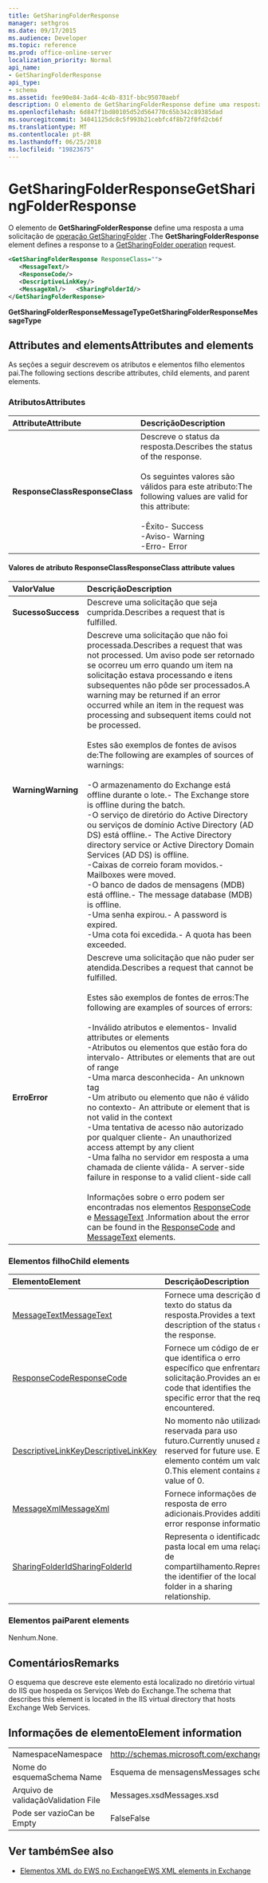 ```yaml
---
title: GetSharingFolderResponse
manager: sethgros
ms.date: 09/17/2015
ms.audience: Developer
ms.topic: reference
ms.prod: office-online-server
localization_priority: Normal
api_name:
- GetSharingFolderResponse
api_type:
- schema
ms.assetid: fee90e84-3ad4-4c4b-831f-bbc95070aebf
description: O elemento de GetSharingFolderResponse define uma resposta a uma solicitação de operação GetSharingFolder.
ms.openlocfilehash: 6d847f1bd80105d52d564770c65b342c89385dad
ms.sourcegitcommit: 34041125dc8c5f993b21cebfc4f8b72f0fd2cb6f
ms.translationtype: MT
ms.contentlocale: pt-BR
ms.lasthandoff: 06/25/2018
ms.locfileid: "19823675"
---
```

# <a name="getsharingfolderresponse"></a><span data-ttu-id="045b8-103">GetSharingFolderResponse</span><span class="sxs-lookup"><span data-stu-id="045b8-103">GetSharingFolderResponse</span></span>

<span data-ttu-id="045b8-104">O elemento de **GetSharingFolderResponse** define uma resposta a uma solicitação de [operação GetSharingFolder](getsharingfolder-operation.md) .</span><span class="sxs-lookup"><span data-stu-id="045b8-104">The **GetSharingFolderResponse** element defines a response to a [GetSharingFolder operation](getsharingfolder-operation.md) request.</span></span> 
  
```XML
<GetSharingFolderResponse ResponseClass="">
   <MessageText/>
   <ResponseCode/>
   <DescriptiveLinkKey/>
   <MessageXml/>   <SharingFolderId/>
</GetSharingFolderResponse>
```

 <span data-ttu-id="045b8-105">**GetSharingFolderResponseMessageType**</span><span class="sxs-lookup"><span data-stu-id="045b8-105">**GetSharingFolderResponseMessageType**</span></span>
## <a name="attributes-and-elements"></a><span data-ttu-id="045b8-106">Attributes and elements</span><span class="sxs-lookup"><span data-stu-id="045b8-106">Attributes and elements</span></span>

<span data-ttu-id="045b8-107">As seções a seguir descrevem os atributos e elementos filho elementos pai.</span><span class="sxs-lookup"><span data-stu-id="045b8-107">The following sections describe attributes, child elements, and parent elements.</span></span>
  
### <a name="attributes"></a><span data-ttu-id="045b8-108">Atributos</span><span class="sxs-lookup"><span data-stu-id="045b8-108">Attributes</span></span>

|<span data-ttu-id="045b8-109">**Attribute**</span><span class="sxs-lookup"><span data-stu-id="045b8-109">**Attribute**</span></span>|<span data-ttu-id="045b8-110">**Descrição**</span><span class="sxs-lookup"><span data-stu-id="045b8-110">**Description**</span></span>|
|:-----|:-----|
|<span data-ttu-id="045b8-111">**ResponseClass**</span><span class="sxs-lookup"><span data-stu-id="045b8-111">**ResponseClass**</span></span> <br/> | <span data-ttu-id="045b8-112">Descreve o status da resposta.</span><span class="sxs-lookup"><span data-stu-id="045b8-112">Describes the status of the response.</span></span><br/><br/> <span data-ttu-id="045b8-113">Os seguintes valores são válidos para este atributo:</span><span class="sxs-lookup"><span data-stu-id="045b8-113">The following values are valid for this attribute:</span></span>  <br/><br/><span data-ttu-id="045b8-114">-Êxito</span><span class="sxs-lookup"><span data-stu-id="045b8-114">-  Success</span></span>  <br/><span data-ttu-id="045b8-115">-Aviso</span><span class="sxs-lookup"><span data-stu-id="045b8-115">-  Warning</span></span>  <br/><span data-ttu-id="045b8-116">-Erro</span><span class="sxs-lookup"><span data-stu-id="045b8-116">-  Error</span></span>  <br/> |
   
#### <a name="responseclass-attribute-values"></a><span data-ttu-id="045b8-117">Valores de atributo ResponseClass</span><span class="sxs-lookup"><span data-stu-id="045b8-117">ResponseClass attribute values</span></span>

|<span data-ttu-id="045b8-118">**Valor**</span><span class="sxs-lookup"><span data-stu-id="045b8-118">**Value**</span></span>|<span data-ttu-id="045b8-119">**Descrição**</span><span class="sxs-lookup"><span data-stu-id="045b8-119">**Description**</span></span>|
|:-----|:-----|
|<span data-ttu-id="045b8-120">**Sucesso**</span><span class="sxs-lookup"><span data-stu-id="045b8-120">**Success**</span></span> <br/> |<span data-ttu-id="045b8-121">Descreve uma solicitação que seja cumprida.</span><span class="sxs-lookup"><span data-stu-id="045b8-121">Describes a request that is fulfilled.</span></span>  <br/> |
|<span data-ttu-id="045b8-122">**Warning**</span><span class="sxs-lookup"><span data-stu-id="045b8-122">**Warning**</span></span> <br/> | <span data-ttu-id="045b8-123">Descreve uma solicitação que não foi processada.</span><span class="sxs-lookup"><span data-stu-id="045b8-123">Describes a request that was not processed.</span></span> <span data-ttu-id="045b8-124">Um aviso pode ser retornado se ocorreu um erro quando um item na solicitação estava processando e itens subsequentes não pôde ser processados.</span><span class="sxs-lookup"><span data-stu-id="045b8-124">A warning may be returned if an error occurred while an item in the request was processing and subsequent items could not be processed.</span></span> <br/><br/><span data-ttu-id="045b8-125">Estes são exemplos de fontes de avisos de:</span><span class="sxs-lookup"><span data-stu-id="045b8-125">The following are examples of sources of warnings:</span></span>  <br/><br/><span data-ttu-id="045b8-126">-O armazenamento do Exchange está offline durante o lote.</span><span class="sxs-lookup"><span data-stu-id="045b8-126">-  The Exchange store is offline during the batch.</span></span>  <br/><span data-ttu-id="045b8-127">-O serviço de diretório do Active Directory ou serviços de domínio Active Directory (AD DS) está offline.</span><span class="sxs-lookup"><span data-stu-id="045b8-127">-  The Active Directory directory service or Active Directory Domain Services (AD DS) is offline.</span></span>  <br/><span data-ttu-id="045b8-128">-Caixas de correio foram movidos.</span><span class="sxs-lookup"><span data-stu-id="045b8-128">-  Mailboxes were moved.</span></span>  <br/><span data-ttu-id="045b8-129">-O banco de dados de mensagens (MDB) está offline.</span><span class="sxs-lookup"><span data-stu-id="045b8-129">-  The message database (MDB) is offline.</span></span>  <br/><span data-ttu-id="045b8-130">-Uma senha expirou.</span><span class="sxs-lookup"><span data-stu-id="045b8-130">-  A password is expired.</span></span>  <br/><span data-ttu-id="045b8-131">-Uma cota foi excedida.</span><span class="sxs-lookup"><span data-stu-id="045b8-131">-  A quota has been exceeded.</span></span>  <br/> |
|<span data-ttu-id="045b8-132">**Erro**</span><span class="sxs-lookup"><span data-stu-id="045b8-132">**Error**</span></span> <br/> | <span data-ttu-id="045b8-133">Descreve uma solicitação que não puder ser atendida.</span><span class="sxs-lookup"><span data-stu-id="045b8-133">Describes a request that cannot be fulfilled.</span></span> <br/><br/><span data-ttu-id="045b8-134">Estes são exemplos de fontes de erros:</span><span class="sxs-lookup"><span data-stu-id="045b8-134">The following are examples of sources of errors:</span></span>  <br/><br/><span data-ttu-id="045b8-135">-Inválido atributos e elementos</span><span class="sxs-lookup"><span data-stu-id="045b8-135">-  Invalid attributes or elements</span></span>  <br/><span data-ttu-id="045b8-136">-Atributos ou elementos que estão fora do intervalo</span><span class="sxs-lookup"><span data-stu-id="045b8-136">-  Attributes or elements that are out of range</span></span>  <br/><span data-ttu-id="045b8-137">-Uma marca desconhecida</span><span class="sxs-lookup"><span data-stu-id="045b8-137">-  An unknown tag</span></span>  <br/><span data-ttu-id="045b8-138">-Um atributo ou elemento que não é válido no contexto</span><span class="sxs-lookup"><span data-stu-id="045b8-138">-  An attribute or element that is not valid in the context</span></span>  <br/><span data-ttu-id="045b8-139">-Uma tentativa de acesso não autorizado por qualquer cliente</span><span class="sxs-lookup"><span data-stu-id="045b8-139">-  An unauthorized access attempt by any client</span></span>  <br/><span data-ttu-id="045b8-140">-Uma falha no servidor em resposta a uma chamada de cliente válida</span><span class="sxs-lookup"><span data-stu-id="045b8-140">-  A server-side failure in response to a valid client-side call</span></span>  <br/><br/>  <span data-ttu-id="045b8-141">Informações sobre o erro podem ser encontradas nos elementos [ResponseCode](responsecode.md) e [MessageText](messagetext.md) .</span><span class="sxs-lookup"><span data-stu-id="045b8-141">Information about the error can be found in the [ResponseCode](responsecode.md) and [MessageText](messagetext.md) elements.</span></span>  <br/> |
   
### <a name="child-elements"></a><span data-ttu-id="045b8-142">Elementos filho</span><span class="sxs-lookup"><span data-stu-id="045b8-142">Child elements</span></span>

|<span data-ttu-id="045b8-143">**Elemento**</span><span class="sxs-lookup"><span data-stu-id="045b8-143">**Element**</span></span>|<span data-ttu-id="045b8-144">**Descrição**</span><span class="sxs-lookup"><span data-stu-id="045b8-144">**Description**</span></span>|
|:-----|:-----|
|[<span data-ttu-id="045b8-145">MessageText</span><span class="sxs-lookup"><span data-stu-id="045b8-145">MessageText</span></span>](messagetext.md) <br/> |<span data-ttu-id="045b8-146">Fornece uma descrição de texto do status da resposta.</span><span class="sxs-lookup"><span data-stu-id="045b8-146">Provides a text description of the status of the response.</span></span>  <br/> |
|[<span data-ttu-id="045b8-147">ResponseCode</span><span class="sxs-lookup"><span data-stu-id="045b8-147">ResponseCode</span></span>](responsecode.md) <br/> |<span data-ttu-id="045b8-148">Fornece um código de erro que identifica o erro específico que enfrentaram a solicitação.</span><span class="sxs-lookup"><span data-stu-id="045b8-148">Provides an error code that identifies the specific error that the request encountered.</span></span>  <br/> |
|[<span data-ttu-id="045b8-149">DescriptiveLinkKey</span><span class="sxs-lookup"><span data-stu-id="045b8-149">DescriptiveLinkKey</span></span>](descriptivelinkkey.md) <br/> |<span data-ttu-id="045b8-150">No momento não utilizados e reservada para uso futuro.</span><span class="sxs-lookup"><span data-stu-id="045b8-150">Currently unused and reserved for future use.</span></span> <span data-ttu-id="045b8-151">Esse elemento contém um valor de 0.</span><span class="sxs-lookup"><span data-stu-id="045b8-151">This element contains a value of 0.</span></span>  <br/> |
|[<span data-ttu-id="045b8-152">MessageXml</span><span class="sxs-lookup"><span data-stu-id="045b8-152">MessageXml</span></span>](messagexml.md) <br/> |<span data-ttu-id="045b8-153">Fornece informações de resposta de erro adicionais.</span><span class="sxs-lookup"><span data-stu-id="045b8-153">Provides additional error response information.</span></span>  <br/> |
|[<span data-ttu-id="045b8-154">SharingFolderId</span><span class="sxs-lookup"><span data-stu-id="045b8-154">SharingFolderId</span></span>](sharingfolderid.md) <br/> |<span data-ttu-id="045b8-155">Representa o identificador da pasta local em uma relação de compartilhamento.</span><span class="sxs-lookup"><span data-stu-id="045b8-155">Represents the identifier of the local folder in a sharing relationship.</span></span>  <br/> |
   
### <a name="parent-elements"></a><span data-ttu-id="045b8-156">Elementos pai</span><span class="sxs-lookup"><span data-stu-id="045b8-156">Parent elements</span></span>

<span data-ttu-id="045b8-157">Nenhum.</span><span class="sxs-lookup"><span data-stu-id="045b8-157">None.</span></span>
  
## <a name="remarks"></a><span data-ttu-id="045b8-158">Comentários</span><span class="sxs-lookup"><span data-stu-id="045b8-158">Remarks</span></span>

<span data-ttu-id="045b8-159">O esquema que descreve este elemento está localizado no diretório virtual do IIS que hospeda os Serviços Web do Exchange.</span><span class="sxs-lookup"><span data-stu-id="045b8-159">The schema that describes this element is located in the IIS virtual directory that hosts Exchange Web Services.</span></span>
  
## <a name="element-information"></a><span data-ttu-id="045b8-160">Informações de elemento</span><span class="sxs-lookup"><span data-stu-id="045b8-160">Element information</span></span>

|||
|:-----|:-----|
|<span data-ttu-id="045b8-161">Namespace</span><span class="sxs-lookup"><span data-stu-id="045b8-161">Namespace</span></span>  <br/> |http://schemas.microsoft.com/exchange/services/2006/messages  <br/> |
|<span data-ttu-id="045b8-162">Nome do esquema</span><span class="sxs-lookup"><span data-stu-id="045b8-162">Schema Name</span></span>  <br/> |<span data-ttu-id="045b8-163">Esquema de mensagens</span><span class="sxs-lookup"><span data-stu-id="045b8-163">Messages schema</span></span>  <br/> |
|<span data-ttu-id="045b8-164">Arquivo de validação</span><span class="sxs-lookup"><span data-stu-id="045b8-164">Validation File</span></span>  <br/> |<span data-ttu-id="045b8-165">Messages.xsd</span><span class="sxs-lookup"><span data-stu-id="045b8-165">Messages.xsd</span></span>  <br/> |
|<span data-ttu-id="045b8-166">Pode ser vazio</span><span class="sxs-lookup"><span data-stu-id="045b8-166">Can be Empty</span></span>  <br/> |<span data-ttu-id="045b8-167">False</span><span class="sxs-lookup"><span data-stu-id="045b8-167">False</span></span>  <br/> |
   
## <a name="see-also"></a><span data-ttu-id="045b8-168">Ver também</span><span class="sxs-lookup"><span data-stu-id="045b8-168">See also</span></span>

- [<span data-ttu-id="045b8-169">Elementos XML do EWS no Exchange</span><span class="sxs-lookup"><span data-stu-id="045b8-169">EWS XML elements in Exchange</span></span>](ews-xml-elements-in-exchange.md)

